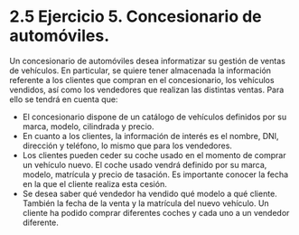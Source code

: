 # 2.5 Ejercicio 5. Concesionario de automóviles.

Un concesionario de automóviles desea informatizar su gestión de ventas de vehículos. En
particular, se quiere tener almacenada la información referente a los clientes que compran en el
concesionario, los vehículos vendidos, así como los vendedores que realizan las distintas ventas.
Para ello se tendrá en cuenta que:

* El concesionario dispone de un catálogo de vehículos definidos por su marca, modelo,
cilindrada y precio.
* En cuanto a los clientes, la información de interés es el nombre, DNI, dirección y teléfono, lo
mismo que para los vendedores.
* Los clientes pueden ceder su coche usado en el momento de comprar un vehículo nuevo. El
coche usado vendrá definido por su marca, modelo, matrícula y precio de tasación. Es
importante conocer la fecha en la que el cliente realiza esta cesión.
* Se desea saber qué vendedor ha vendido qué modelo a qué cliente. También la fecha de la
venta y la matrícula del nuevo vehículo. Un cliente ha podido comprar diferentes coches y
cada uno a un vendedor diferente.